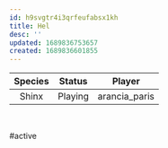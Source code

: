 ```yaml
---
id: h9svgtr4i3qrfeufabsx1kh
title: Hel
desc: ''
updated: 1689836753657
created: 1689836601855
---
```

|Species|Status|Player|
|:-:|:-:|:-:|
| Shinx | Playing | arancia_paris |
<br/>

#active